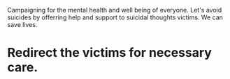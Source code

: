 Campaigning for the mental health and well being of everyone. Let's avoid suicides by offerring help and support to suicidal thoughts victims.
We can save lives. 
 
# Redirect the victims for necessary care.
